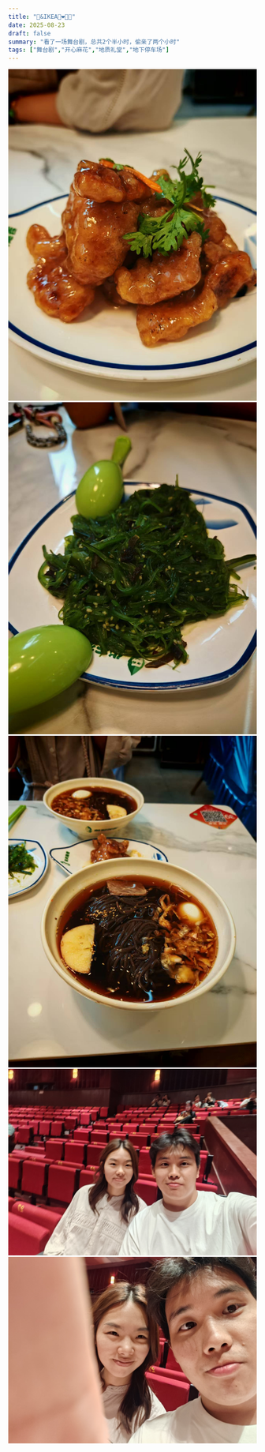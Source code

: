 ```yaml
---
title: "🏓&IKEA👩‍❤️‍💋‍👨"
date: 2025-08-23
draft: false
summary: "看了一场舞台剧，总共2个半小时，偷亲了两个小时"
tags: ["舞台剧","开心麻花","地质礼堂","地下停车场"]
---
```

![](./4.jpg)
![](./5.jpg)
![](./6.jpg) 
![](./2.jpg)
![](./3.jpg) 






